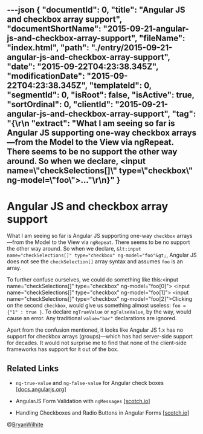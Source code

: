 ---json
{
  "documentId": 0,
  "title": "Angular JS and checkbox array support",
  "documentShortName": "2015-09-21-angular-js-and-checkbox-array-support",
  "fileName": "index.html",
  "path": "./entry/2015-09-21-angular-js-and-checkbox-array-support",
  "date": "2015-09-22T04:23:38.345Z",
  "modificationDate": "2015-09-22T04:23:38.345Z",
  "templateId": 0,
  "segmentId": 0,
  "isRoot": false,
  "isActive": true,
  "sortOrdinal": 0,
  "clientId": "2015-09-21-angular-js-and-checkbox-array-support",
  "tag": "{\r\n  \"extract\": \"What I am seeing so far is Angular JS supporting one-way checkbox arrays—from the Model to the View via ngRepeat. There seems to be no support the other way around. So when we declare, &lt;input name=\\\"checkSelections[]\\\" type=\\\"checkbox\\\" ng-model=\\\"foo\\\"&gt;...\"\r\n}"
}
---

# Angular JS and checkbox array support

What I am seeing so far is Angular JS supporting one-way `checkbox` arrays—from the Model to the View via `ngRepeat`. There seems to be no support the other way around. So when we declare, `&lt;input name="checkSelections[]" type="checkbox" ng-model="foo"&gt;`, Angular JS does not see the `checkSelection[]` array syntax and assumes `foo` is an array.

To further confuse ourselves, we could do something like this:&lt;input name="checkSelections[]" type="checkbox" ng-model="foo[0]"&gt;
&lt;input name="checkSelections[]" type="checkbox" ng-model="foo[1]"&gt;
&lt;input name="checkSelections[]" type="checkbox" ng-model="foo[2]"&gt;Clicking on the second `checkbox`, would give us something almost useless: `foo = {"1" : true }`. To declare `ngTrueValue` or `ngFalseValue`, by the way, would cause an error. Any traditional `value="bar"` declarations are ignored.

Apart from the confusion mentioned, it looks like Angular JS 1.x has no support for checkbox arrays (groups)—which has had server-side support for decades. It would not surprise me to find that none of the client-side frameworks has support for it out of the box.

## Related Links

* `ng-true-value` and `ng-false-value` for Angular check boxes [[docs.angularjs.org](https://docs.angularjs.org/api/ng/input/input[checkbox])]

* AngularJS Form Validation with `ngMessages` [[scotch.io]](https://scotch.io/tutorials/angularjs-form-validation-with-ngmessages)
* Handling Checkboxes and Radio Buttons in Angular Forms [[scotch.io]](https://scotch.io/tutorials/handling-checkboxes-and-radio-buttons-in-angular-forms)

@[BryanWilhite](https://twitter.com/BryanWilhite)
